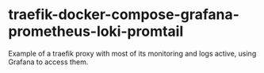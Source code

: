# traefik-docker-compose-grafana-prometheus-loki-promtail
Example of a traefik proxy with most of its monitoring and logs active, using Grafana to access them.
